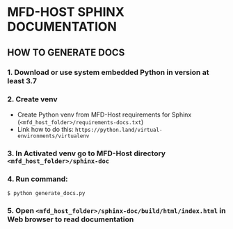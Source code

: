# MFD-HOST SPHINX DOCUMENTATION

## HOW TO GENERATE DOCS
### 1. Download or use system embedded Python in version at least 3.7
### 2. Create venv
- Create Python venv from MFD-Host requirements for Sphinx (`<mfd_host_folder>/requirements-docs.txt`) 
- Link how to do this: `https://python.land/virtual-environments/virtualenv`
### 3. In Activated venv go to MFD-Host directory `<mfd_host_folder>/sphinx-doc`
### 4. Run command:
```shell
$ python generate_docs.py
```
### 5. Open `<mfd_host_folder>/sphinx-doc/build/html/index.html` in Web browser to read documentation